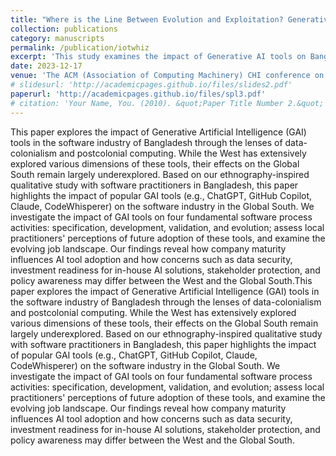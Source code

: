 ```yaml
---
title: "Where is the Line Between Evolution and Exploitation? Generative AI and the Postcolonial Software Landscape in the Global South"
collection: publications
category: manuscripts
permalink: /publication/iotwhiz
excerpt: 'This study examines the impact of Generative AI tools on Bangladesh's software industry through the lenses of data-colonialism and postcolonial computing, revealing how company maturity, data security concerns, and policy awareness shape AI adoption differently in the Global South compared to the West. It highlights insights from software practitioners on AI tools' effects on key development activities and the evolving job landscape.'
date: 2023-12-17
venue: 'The ACM (Association of Computing Machinery) CHI conference on Human Factors in Computing Systems'
# slidesurl: 'http://academicpages.github.io/files/slides2.pdf'
paperurl: 'http://academicpages.github.io/files/spl3.pdf'
# citation: 'Your Name, You. (2010). &quot;Paper Title Number 2.&quot; <i>Journal 1</i>. 1(2).'
---
```


This paper explores the impact of Generative Artificial Intelligence (GAI) tools in the software industry of Bangladesh through the lenses of data-colonialism and postcolonial computing. While the West has extensively explored various dimensions of these tools, their effects on the Global South remain largely underexplored. Based on our ethnography-inspired qualitative study with software practitioners in Bangladesh, this paper highlights the impact of popular GAI tools (e.g., ChatGPT, GitHub Copilot, Claude, CodeWhisperer) on the software industry in the Global South. We investigate the impact of GAI tools on four fundamental software process activities: specification, development, validation, and evolution; assess local practitioners' perceptions of future adoption of these tools, and examine the evolving job landscape. Our findings reveal how company maturity influences AI tool adoption and how concerns such as data security, investment readiness for in-house AI solutions, stakeholder protection, and policy awareness may differ between the West and the Global South.This paper explores the impact of Generative Artificial Intelligence (GAI) tools in the software industry of Bangladesh through the lenses of data-colonialism and postcolonial computing. While the West has extensively explored various dimensions of these tools, their effects on the Global South remain largely underexplored. Based on our ethnography-inspired qualitative study with software practitioners in Bangladesh, this paper highlights the impact of popular GAI tools (e.g., ChatGPT, GitHub Copilot, Claude, CodeWhisperer) on the software industry in the Global South. We investigate the impact of GAI tools on four fundamental software process activities: specification, development, validation, and evolution; assess local practitioners' perceptions of future adoption of these tools, and examine the evolving job landscape. Our findings reveal how company maturity influences AI tool adoption and how concerns such as data security, investment readiness for in-house AI solutions, stakeholder protection, and policy awareness may differ between the West and the Global South.